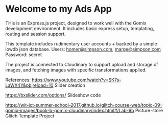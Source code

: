 Welcome to my Ads App
==============================

THis is an Express.js project, designed to work well with the Gomix development environment. It includes basic express setup, templating, routing and session support.

This template includes rudimentary user accounts + backed by a simple lowdb json database.
Users: homer@simpson.com, marge@simpson.com
Password: secret

The project is connected to Cloudinary to support upload and storage of images, and fetching images with specific transformations applied.


References:
https://www.youtube.com/watch?v=SK7s-LaWX4Y&pbjreload=10
Slider creation

https://bxslider.com/options/
Slideshow code

https://wit-ict-summer-school-2017.github.io/glitch-course-web/topic-09-gomix-images/book-b-gomix-cloudinary/index.html#/Lab-9b Picture-store
Glitch Template Project 
